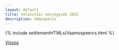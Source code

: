 ```yaml
---
layout: default
title: Választási névjegyzék 2022
description: Vámospércs
---
```


{% include settlementHTMLs/Vaamospeercs.html %}

[Vissza](./)